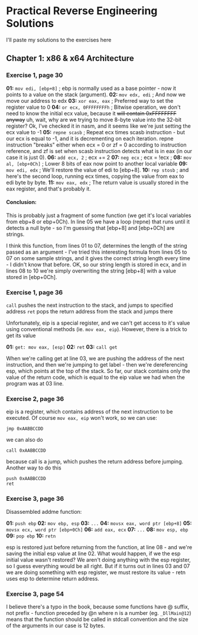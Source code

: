 # Practical Reverse Engineering Solutions
I'll paste my solutions to the exercises here
## Chapter 1: x86 & x64 Architecture
### Exercise 1, page 30
**01:** `mov edi, [ebp+8]` ; ebp is normally used as a base pointer - now it points to a value on the stack (argument).
**02:** `mov edx, edi` ; And now we move our address to edx
**03:** `xor eax, eax` ; Preferred way to set the register value to 0
**04:** `or ecx, 0FFFFFFFFh` ; Bitwise operation, we don't need to know the initial ecx value, because it ~~will contain 0xFFFFFFFF anyway~~ uh, wait, why are we trying to move 8-byte value into the 32-bit register? Ok, I've checked it in nasm, and it seems like we're just setting the ecx value to -1
**05:** `repne scasb` ; Repeat ecx times scasb instruction - but our ecx is equal to -1, and it is decrementing on each iteration. repne instruction "breaks" either when ecx = 0 or zf = 0 according to instruction reference, and zf is set when scasb instruction detects what is in eax (in our case it is just 0).
**06:** `add ecx, 2` ; ecx += 2 
**07:** `neg ecx` ; ecx = !ecx ;
**08:** `mov al, [ebp+0Ch]` ; Lower 8 bits of eax now point to another local variable
**09:** `mov edi, edx` ; We'll restore the value of edi to [ebp+8].
**10:** `rep stosb` ; and here's the second loop, running ecx times, copying the value from eax to edi byte by byte.
**11:** `mov eax, edx` ; The return value is usually stored in the eax register, and that's probably it.

#### Conclusion:
This is probably just a fragment of some function (we get it's local variables from ebp+8 or ebp+0Ch). In line 05 we have a loop (repne) that runs until it detects a null byte - so I'm guessing that [ebp+8] and [ebp+0Ch] are strings.

I think this function, from lines 01 to 07, determines the length of the string passed as an argument - I've tried this interesting formula from lines 05 to 07 on some sample strings, and it gives the correct string length every time - I didn't know that before.
OK, so our string length is stored in ecx, and in lines 08 to 10 we're simply overwriting the string [ebp+8] with a value stored in [ebp+0Ch].

### Exercise 1, page 36
`call` pushes the next instruction to the stack, and jumps to specified address
`ret` pops the return address from the stack and jumps there

Unfortunately, eip is a special register, and we can't get access to it's value using conventional methods (ie. `mov eax, eip`). However, there is a trick to get its value 

**01:** `get: mov eax, [esp]`
**02:** `ret`
**03:** `call get`

When we're calling get at line 03, we are pushing the address of the next instruction, and then we're jumping to get label - then we're dereferencing esp, which points at the top of the stack. So far, our stack contains only the value of the return code, which is equal to the eip value we had when the program was at 03 line.

### Exercise 2, page 36
eip is a register, which contains address of the next instruction to be executed. Of course `mov eax, eip` won't work, so we can use:

    jmp 0xAABBCCDD
we can also do
	  

    call 0xAABBCCDD

because call is a jump, which pushes the return address before jumping. Another way to do this

    push 0xAABBCCDD
    ret

### Exercise 3, page 36
Disassembled addme function:

**01:** `push ebp`
**02:** `mov ebp, esp`
**03:** `...`
**04:** `movsx eax, word ptr [ebp+8]`
**05:** `movsx ecx, word ptr [ebp+0Ch]`
**06:** `add eax, ecx`
**07:** `...`
**08:** `mov esp, ebp`
**09:** `pop ebp`
**10:** `retn`

esp is restored just before returning from the function, at line 08 - and we're saving the initial esp value at line 02. What would happen, if we the esp initial value wasn't restored? We aren't doing anything with the esp register, so I guess everything would be all right. But if it turns out in lines 03 and 07 we are doing something with esp register, we must restore its value - retn uses esp to determine return address.

### Exercise 3, page 54
I believe there's a typo in the book, because some functions have @ suffix, not prefix - function preceded by @n where n is a number (eg. `_DllMain@12`) means that the function should be called in stdcall convention and the size of the arguments in our case is 12 bytes.
